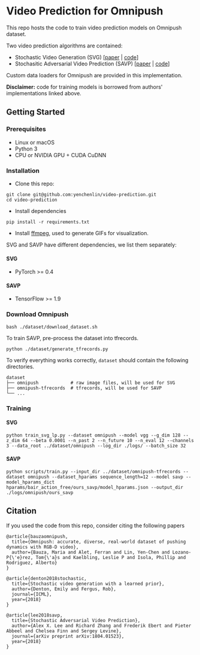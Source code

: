 # Video Prediction for Omnipush

This repo hosts the code to train video prediction models on Omnipush dataset.

Two video prediction algorithms are contained:

- Stochastic Video Generation (SVG)  [[paper](https://arxiv.org/abs/1802.07687) | [code](https://github.com/edenton/svg)]
- Stochasitic Adversarial Video Prediction (SAVP) [[paper](https://arxiv.org/abs/1804.01523) | [code](https://github.com/alexlee-gk/video_prediction)]

Custom data loaders for Omnipush are provided in this implementation. 

**Disclaimer:** code for training models is borrowed from authors' implementations linked above.

## Getting Started

### Prerequisites
- Linux or macOS
- Python 3
- CPU or NVIDIA GPU + CUDA CuDNN

### Installation

- Clone this repo:

```
git clone git@github.com:yenchenlin/video-prediction.git
cd video-prediction
```

- Install dependencies

```
pip install -r requirements.txt
```

- Install [ffmpeg](https://ffmpeg.org/), used to generate GIFs for visualization.

SVG and SAVP have different dependencies, we list them separately:

#### SVG

  - PyTorch >= 0.4

#### SAVP

  - TensorFlow >= 1.9
  
### Download Omnipush

```
bash ./dataset/download_dataset.sh 
```

To train SAVP, pre-process the dataset into tfrecords.

```
python ./dataset/generate_tfrecords.py
```

To verify everything works correctly, `dataset` should contain the following directories.

```
dataset
├── omnipush            # raw image files, will be used for SVG
├── omnipush-tfrecords  # tfrecords, will be used for SAVP
└── ...
```

### Training

#### SVG

```
python train_svg_lp.py --dataset omnipush --model vgg --g_dim 128 --z_dim 64 --beta 0.0001 --n_past 2 --n_future 10 --n_eval 12 --channels 3 --data_root ../dataset/omnipush --log_dir ./logs/ --batch_size 32
```

#### SAVP

```
python scripts/train.py --input_dir ../dataset/omnipush-tfrecords --dataset omnipush --dataset_hparams sequence_length=12 --model savp --model_hparams_dict hparams/bair_action_free/ours_savp/model_hparams.json --output_dir ./logs/omnipush/ours_savp
```

## Citation

If you used the code from this repo, consider citing the following papers

```
@article{bauzaomnipush, 
  title={Omnipush: accurate, diverse, real-world dataset of pushing dynamics with RGB-D video}, 
  author={Bauza, Maria and Alet, Ferran and Lin, Yen-Chen and Lozano-P{\'e}rez, Tom{\'a}s and Kaelbling, Leslie P and Isola, Phillip and Rodriguez, Alberto} 
}

@article{denton2018stochastic,
  title={Stochastic video generation with a learned prior},
  author={Denton, Emily and Fergus, Rob},
  journal={ICML},
  year={2018}
}

@article{lee2018savp,
  title={Stochastic Adversarial Video Prediction},
  author={Alex X. Lee and Richard Zhang and Frederik Ebert and Pieter Abbeel and Chelsea Finn and Sergey Levine},
  journal={arXiv preprint arXiv:1804.01523},
  year={2018}
}
```

